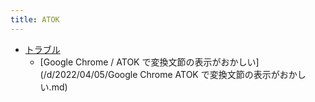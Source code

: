 ```yaml
---
title: ATOK
---
```



- [トラブル](n/PGM/IME/ATOK/トラブル/index.md)
    - [Google Chrome / ATOK で変換文節の表示がおかしい](/d/2022/04/05/Google Chrome ATOK で変換文節の表示がおかしい.md)




